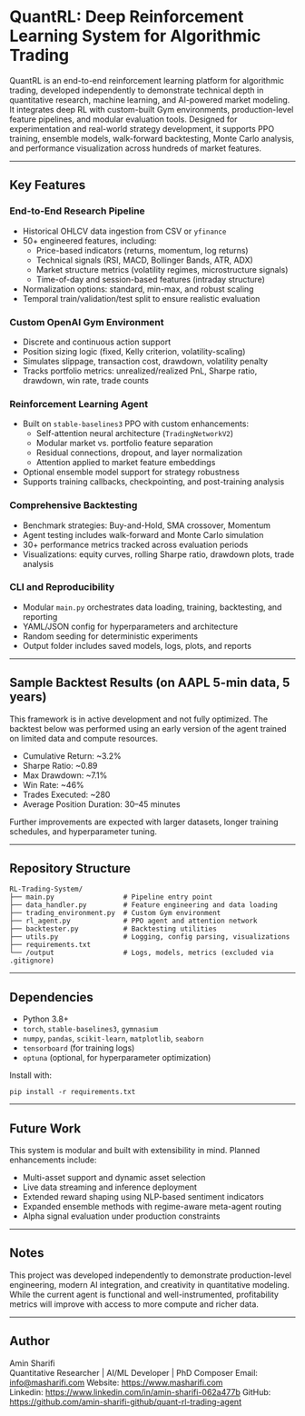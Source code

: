 # QuantRL: Deep Reinforcement Learning System for Algorithmic Trading

QuantRL is an end-to-end reinforcement learning platform for algorithmic trading, developed independently to demonstrate technical depth in quantitative research, machine learning, and AI-powered market modeling. It integrates deep RL with custom-built Gym environments, production-level feature pipelines, and modular evaluation tools. Designed for experimentation and real-world strategy development, it supports PPO training, ensemble models, walk-forward backtesting, Monte Carlo analysis, and performance visualization across hundreds of market features.

---

## Key Features

### End-to-End Research Pipeline
- Historical OHLCV data ingestion from CSV or `yfinance`
- 50+ engineered features, including:
  - Price-based indicators (returns, momentum, log returns)
  - Technical signals (RSI, MACD, Bollinger Bands, ATR, ADX)
  - Market structure metrics (volatility regimes, microstructure signals)
  - Time-of-day and session-based features (intraday structure)
- Normalization options: standard, min-max, and robust scaling
- Temporal train/validation/test split to ensure realistic evaluation

### Custom OpenAI Gym Environment
- Discrete and continuous action support
- Position sizing logic (fixed, Kelly criterion, volatility-scaling)
- Simulates slippage, transaction cost, drawdown, volatility penalty
- Tracks portfolio metrics: unrealized/realized PnL, Sharpe ratio, drawdown, win rate, trade counts

### Reinforcement Learning Agent
- Built on `stable-baselines3` PPO with custom enhancements:
  - Self-attention neural architecture (`TradingNetworkV2`)
  - Modular market vs. portfolio feature separation
  - Residual connections, dropout, and layer normalization
  - Attention applied to market feature embeddings
- Optional ensemble model support for strategy robustness
- Supports training callbacks, checkpointing, and post-training analysis

### Comprehensive Backtesting
- Benchmark strategies: Buy-and-Hold, SMA crossover, Momentum
- Agent testing includes walk-forward and Monte Carlo simulation
- 30+ performance metrics tracked across evaluation periods
- Visualizations: equity curves, rolling Sharpe ratio, drawdown plots, trade analysis

### CLI and Reproducibility
- Modular `main.py` orchestrates data loading, training, backtesting, and reporting
- YAML/JSON config for hyperparameters and architecture
- Random seeding for deterministic experiments
- Output folder includes saved models, logs, plots, and reports

---

## Sample Backtest Results (on AAPL 5-min data, 5 years)

This framework is in active development and not fully optimized. The backtest below was performed using an early version of the agent trained on limited data and compute resources.

- Cumulative Return: ~3.2%
- Sharpe Ratio: ~0.89
- Max Drawdown: ~7.1%
- Win Rate: ~46%
- Trades Executed: ~280
- Average Position Duration: 30–45 minutes

Further improvements are expected with larger datasets, longer training schedules, and hyperparameter tuning.

---

## Repository Structure

```
RL-Trading-System/
├── main.py                 # Pipeline entry point
├── data_handler.py         # Feature engineering and data loading
├── trading_environment.py  # Custom Gym environment
├── rl_agent.py             # PPO agent and attention network
├── backtester.py           # Backtesting utilities
├── utils.py                # Logging, config parsing, visualizations
├── requirements.txt
└── /output                 # Logs, models, metrics (excluded via .gitignore)
```

---

## Dependencies

- Python 3.8+
- `torch`, `stable-baselines3`, `gymnasium`
- `numpy`, `pandas`, `scikit-learn`, `matplotlib`, `seaborn`
- `tensorboard` (for training logs)
- `optuna` (optional, for hyperparameter optimization)

Install with:

```
pip install -r requirements.txt
```

---

## Future Work

This system is modular and built with extensibility in mind. Planned enhancements include:

- Multi-asset support and dynamic asset selection
- Live data streaming and inference deployment
- Extended reward shaping using NLP-based sentiment indicators
- Expanded ensemble methods with regime-aware meta-agent routing
- Alpha signal evaluation under production constraints

---

## Notes

This project was developed independently to demonstrate production-level engineering, modern AI integration, and creativity in quantitative modeling. While the current agent is functional and well-instrumented, profitability metrics will improve with access to more compute and richer data.

---

## Author

Amin Sharifi  
Quantitative Researcher | AI/ML Developer | PhD Composer
Email: info@masharifi.com
Website: https://www.masharifi.com  
Linkedin: https://www.linkedin.com/in/amin-sharifi-062a477b
GitHub: https://github.com/amin-sharifi-github/quant-rl-trading-agent
